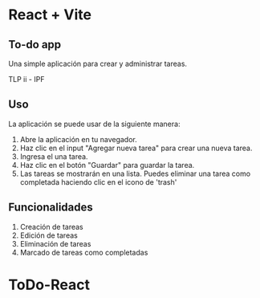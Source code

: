 # React + Vite

## To-do app

Una simple aplicación para crear y administrar tareas.

TLP ii - IPF

## Uso

La aplicación se puede usar de la siguiente manera:

1. Abre la aplicación en tu navegador.
2. Haz clic en el input "Agregar nueva tarea" para crear una nueva tarea.
3. Ingresa el una tarea.
4. Haz clic en el botón "Guardar" para guardar la tarea.
5. Las tareas se mostrarán en una lista. Puedes eliminar una tarea como completada haciendo clic en el icono de 'trash'

## Funcionalidades

1. Creación de tareas
2. Edición de tareas
3. Eliminación de tareas
4. Marcado de tareas como completadas

# ToDo-React


